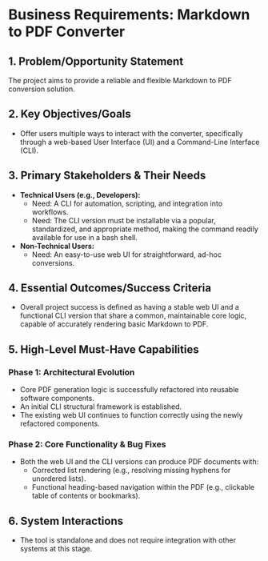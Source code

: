 # Business Requirements: Markdown to PDF Converter

## 1. Problem/Opportunity Statement
The project aims to provide a reliable and flexible Markdown to PDF conversion solution.

## 2. Key Objectives/Goals
*   Offer users multiple ways to interact with the converter, specifically through a web-based User Interface (UI) and a Command-Line Interface (CLI).

## 3. Primary Stakeholders & Their Needs
*   **Technical Users (e.g., Developers):**
    *   Need: A CLI for automation, scripting, and integration into workflows.
    *   Need: The CLI version must be installable via a popular, standardized, and appropriate method, making the command readily available for use in a bash shell.
*   **Non-Technical Users:**
    *   Need: An easy-to-use web UI for straightforward, ad-hoc conversions.

## 4. Essential Outcomes/Success Criteria
*   Overall project success is defined as having a stable web UI and a functional CLI version that share a common, maintainable core logic, capable of accurately rendering basic Markdown to PDF.

## 5. High-Level Must-Have Capabilities

### Phase 1: Architectural Evolution
*   Core PDF generation logic is successfully refactored into reusable software components.
*   An initial CLI structural framework is established.
*   The existing web UI continues to function correctly using the newly refactored components.

### Phase 2: Core Functionality & Bug Fixes
*   Both the web UI and the CLI versions can produce PDF documents with:
    *   Corrected list rendering (e.g., resolving missing hyphens for unordered lists).
    *   Functional heading-based navigation within the PDF (e.g., clickable table of contents or bookmarks).

## 6. System Interactions
*   The tool is standalone and does not require integration with other systems at this stage.